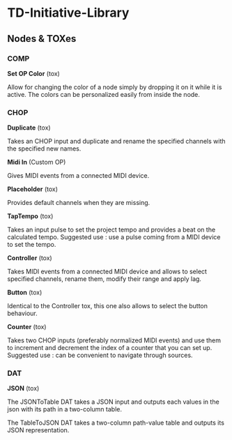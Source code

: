 # TD-Initiative-Library

## Nodes & TOXes

### COMP

**Set OP Color** (tox)

Allow for changing the color of a node simply by dropping it on it while it is active. The colors can be personalized easily from inside the node.


### CHOP

**Duplicate** (tox)

Takes an CHOP input and duplicate and rename the specified channels with the specified new names.

**Midi In** (Custom OP)

Gives MIDI events from a connected MIDI device.

**Placeholder** (tox)

Provides default channels when they are missing.

**TapTempo** (tox)

Takes an input pulse to set the project tempo and provides a beat on the calculated tempo. Suggested use : use a pulse coming from a MIDI device to set the tempo.

**Controller** (tox)

Takes MIDI events from a connected MIDI device and allows to select specified channels, rename them, modify their range and apply lag.

**Button** (tox)

Identical to the Controller tox, this one also allows to select the button behaviour.

**Counter** (tox)

Takes two CHOP inputs (preferably normalized MIDI events) and use them to increment and decrement the index of a counter that you can set up. Suggested use : can be convenient to navigate through sources. 


### DAT

**JSON** (tox)

The JSONToTable DAT takes a JSON input and outputs each values in the json with its path in a two-column table.

The TableToJSON DAT takes a two-column path-value table and outputs its JSON representation.
